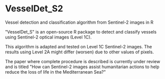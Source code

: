 # VesselDet_S2
Vessel detection and classification algorithm from Sentinel-2 images in R

"VesselDet_S" is an open-source R package to detect and classify vessels using Sentinel-2 optical images (Level 1C). 

This algorithm is adapted and tested on Level 1C Sentinel-2 images. The results using Level 2A might differ (worsen) due to other values of pixels. 

The paper where complete procedure is described is currently under review and is titled "How can Sentinel-2 images assist humanitarian actions to help reduce the loss of life in the Mediterranean Sea?"
